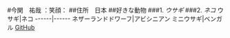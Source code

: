 #今関　祐哉 ：笑顔：
##住所　日本
##好きな動物
###1. *ウサギ*
###2. *ネコ*
ウサギ|ネコ
------|------
ネザーランドドワーフ|アビシニアン
ミニウサギ|ベンガル
[GitHub](http://www.tama.ac.jp/) 
